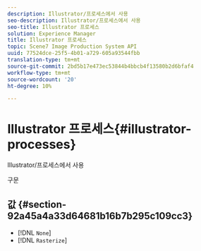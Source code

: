 ```yaml
---
description: Illustrator/프로세스에서 사용
seo-description: Illustrator/프로세스에서 사용
seo-title: Illustrator 프로세스
solution: Experience Manager
title: Illustrator 프로세스
topic: Scene7 Image Production System API
uuid: 77524dce-25f5-4b01-a729-605a93544fbb
translation-type: tm+mt
source-git-commit: 2bd5b17e473ec53844b4bbcb4f13580b2d6bfaf4
workflow-type: tm+mt
source-wordcount: '20'
ht-degree: 10%

---
```



# Illustrator 프로세스{#illustrator-processes}

Illustrator/프로세스에서 사용

구문

## 값 {#section-92a45a4a33d64681b16b7b295c109cc3}

* [!DNL `None`]
* [!DNL `Rasterize`]

